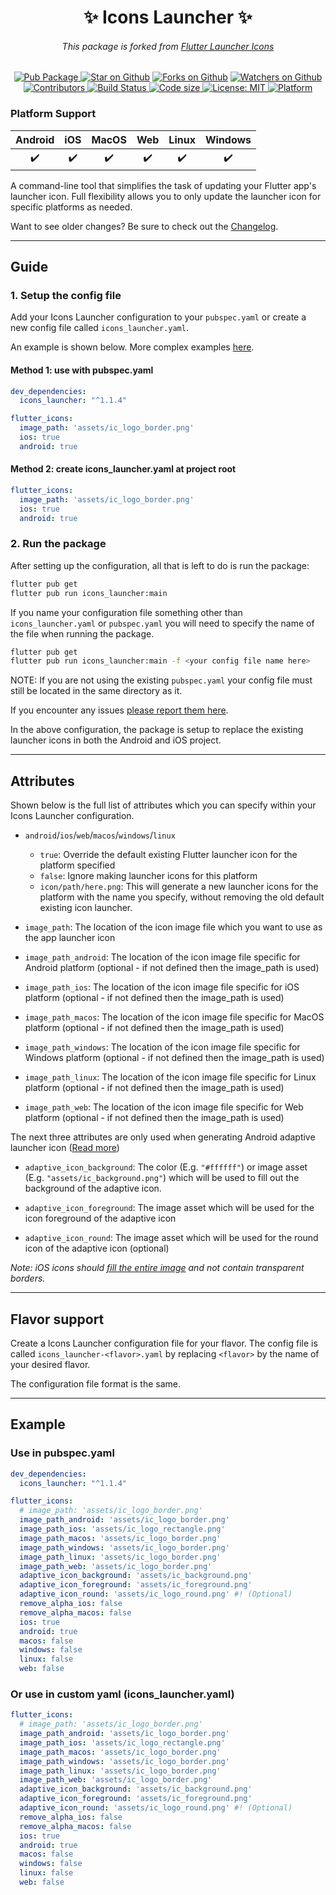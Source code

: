 <div align="center">
  <h1 align="center">✨ Icons Launcher ✨</h1>

  ###### This package is forked from [Flutter Launcher Icons](https://pub.dev/packages/flutter_launcher_icons)
</div>

<div align="center">
  <a href="https://pub.dartlang.org/packages/icons_launcher">
    <img src="https://img.shields.io/pub/v/icons_launcher?label=Pub&logo=dart"
      alt="Pub Package" />
  </a>
  <a href="https://github.com/mrrhak/icons_launcher"><img src="https://img.shields.io/github/stars/mrrhak/icons_launcher.svg?style=flat&logo=github&colorB=deeppink&label=Stars" alt="Star on Github"></a>
  <a href="https://github.com/mrrhak/icons_launcher"><img src="https://img.shields.io/github/forks/mrrhak/icons_launcher?color=orange&label=Forks&logo=github" alt="Forks on Github"></a>
  <a href="https://github.com/mrrhak/icons_launcher"><img src="https://img.shields.io/github/watchers/mrrhak/icons_launcher?color=teal&label=Watchers&logo=github" alt="Watchers on Github"></a>
  <a href="https://github.com/mrrhak/icons_launcher/graphs/contributors">
    <img src="https://img.shields.io/github/contributors/mrrhak/icons_launcher.svg?style=flat&logo=github&colorB=yellow&label=Contributors"
      alt="Contributors" />
  </a>
  <a href="https://github.com/mrrhak/icons_launcher/actions?query=workflow%3A">
    <img src="https://github.com/mrrhak/icons_launcher/actions/workflows/main.yml/badge.svg"
      alt="Build Status" />
  </a>
  <a href="https://github.com/mrrhak/icons_launcher">
    <img src="https://img.shields.io/github/languages/code-size/mrrhak/icons_launcher?logo=github&color=brown&label=Size"
      alt="Code size" />
  </a>
  <a href="https://opensource.org/licenses/MIT">
    <img src="https://img.shields.io/github/license/mrrhak/icons_launcher?label=License&color=red&logo=Leanpub"
      alt="License: MIT" />
  </a>
  <a href="https://pub.dev/packages/icons_launcher">
    <img src="https://img.shields.io/badge/Platform-Android%20|%20iOS%20|%20Web%20|%20macOS%20|%20Windows%20|%20Linux%20-blue.svg?logo=flutter"
      alt="Platform" />
  </a>
</div>

### **Platform Support**

| Android |  iOS  | MacOS |  Web  | Linux | Windows |
| :-----: | :---: | :---: | :---: | :---: | :-----: |
|    ✔️    |   ✔️   |   ✔️   |   ✔️   |   ✔️   |    ✔️    |

A command-line tool that simplifies the task of updating your Flutter app's launcher icon. Full flexibility allows you to only update the launcher icon for specific platforms as needed.

Want to see older changes? Be sure to check out the [Changelog](https://github.com/mrrhak/icons_launcher/blob/master/CHANGELOG.md).

---

## Guide

### 1. Setup the config file

Add your Icons Launcher configuration to your `pubspec.yaml` or create a new config file called `icons_launcher.yaml`.

An example is shown below. More complex examples [here](https://github.com/mrrhak/icons_launcher/tree/master/example).

#### Method 1: use with pubspec.yaml

```yaml
dev_dependencies:
  icons_launcher: "^1.1.4"

flutter_icons:
  image_path: 'assets/ic_logo_border.png'
  ios: true
  android: true
```

#### Method 2: create icons_launcher.yaml at project root

```yaml
flutter_icons:
  image_path: 'assets/ic_logo_border.png'
  ios: true
  android: true
```

### 2. Run the package

After setting up the configuration, all that is left to do is run the package:

```sh
flutter pub get
flutter pub run icons_launcher:main
```

If you name your configuration file something other than `icons_launcher.yaml` or `pubspec.yaml` you will need to specify the name of the file when running the package.

```sh
flutter pub get
flutter pub run icons_launcher:main -f <your config file name here>
```

NOTE: If you are not using the existing `pubspec.yaml` your config file must still be located in the same directory as it.

If you encounter any issues [please report them here](https://github.com/mrrhak/icons_launcher/issues).

In the above configuration, the package is setup to replace the existing launcher icons in both the Android and iOS project.

---

## Attributes

Shown below is the full list of attributes which you can specify within your Icons Launcher configuration.

- `android`/`ios`/`web`/`macos`/`windows`/`linux`
  - `true`: Override the default existing Flutter launcher icon for the platform specified
  - `false`: Ignore making launcher icons for this platform
  - `icon/path/here.png`: This will generate a new launcher icons for the platform with the name you specify, without removing the old default existing icon launcher.

- `image_path`: The location of the icon image file which you want to use as the app launcher icon

- `image_path_android`: The location of the icon image file specific for Android platform (optional - if not defined then the image_path is used)

- `image_path_ios`: The location of the icon image file specific for iOS platform (optional - if not defined then the image_path is used)

- `image_path_macos`: The location of the icon image file specific for MacOS platform (optional - if not defined then the image_path is used)

- `image_path_windows`: The location of the icon image file specific for Windows platform (optional - if not defined then the image_path is used)

- `image_path_linux`: The location of the icon image file specific for Linux platform (optional - if not defined then the image_path is used)

- `image_path_web`: The location of the icon image file specific for Web platform (optional - if not defined then the image_path is used)

The next three attributes are only used when generating Android adaptive launcher icon ([Read more](https://developer.android.com/guide/practices/ui_guidelines/icon_design_adaptive))

- `adaptive_icon_background`: The color (E.g. `"#ffffff"`) or image asset (E.g. `"assets/ic_background.png"`) which will
be used to fill out the background of the adaptive icon.

- `adaptive_icon_foreground`: The image asset which will be used for the icon foreground of the adaptive icon

- `adaptive_icon_round`: The image asset which will be used for the round icon of the adaptive icon (optional)

_Note: iOS icons should [fill the entire image](https://stackoverflow.com/questions/26014461/black-border-on-my-ios-icon) and not contain transparent borders._

---
## Flavor support

Create a Icons Launcher configuration file for your flavor. The config file is called `icons_launcher-<flavor>.yaml` by replacing `<flavor>` by the name of your desired flavor.

The configuration file format is the same.

---
## Example

### Use in pubspec.yaml

```yaml
dev_dependencies:
  icons_launcher: "^1.1.4"

flutter_icons:
  # image_path: 'assets/ic_logo_border.png'
  image_path_android: 'assets/ic_logo_border.png'
  image_path_ios: 'assets/ic_logo_rectangle.png'
  image_path_macos: 'assets/ic_logo_border.png'
  image_path_windows: 'assets/ic_logo_border.png'
  image_path_linux: 'assets/ic_logo_border.png'
  image_path_web: 'assets/ic_logo_border.png'
  adaptive_icon_background: 'assets/ic_background.png'
  adaptive_icon_foreground: 'assets/ic_foreground.png' 
  adaptive_icon_round: 'assets/ic_logo_round.png' #! (Optional)
  remove_alpha_ios: false
  remove_alpha_macos: false
  ios: true
  android: true
  macos: false
  windows: false
  linux: false
  web: false
```

### Or use in custom yaml (icons_launcher.yaml)

```yaml
flutter_icons:
  # image_path: 'assets/ic_logo_border.png'
  image_path_android: 'assets/ic_logo_border.png'
  image_path_ios: 'assets/ic_logo_rectangle.png'
  image_path_macos: 'assets/ic_logo_border.png'
  image_path_windows: 'assets/ic_logo_border.png'
  image_path_linux: 'assets/ic_logo_border.png'
  image_path_web: 'assets/ic_logo_border.png'
  adaptive_icon_background: 'assets/ic_background.png'
  adaptive_icon_foreground: 'assets/ic_foreground.png' 
  adaptive_icon_round: 'assets/ic_logo_round.png' #! (Optional)
  remove_alpha_ios: false
  remove_alpha_macos: false
  ios: true
  android: true
  macos: false
  windows: false
  linux: false
  web: false
```
